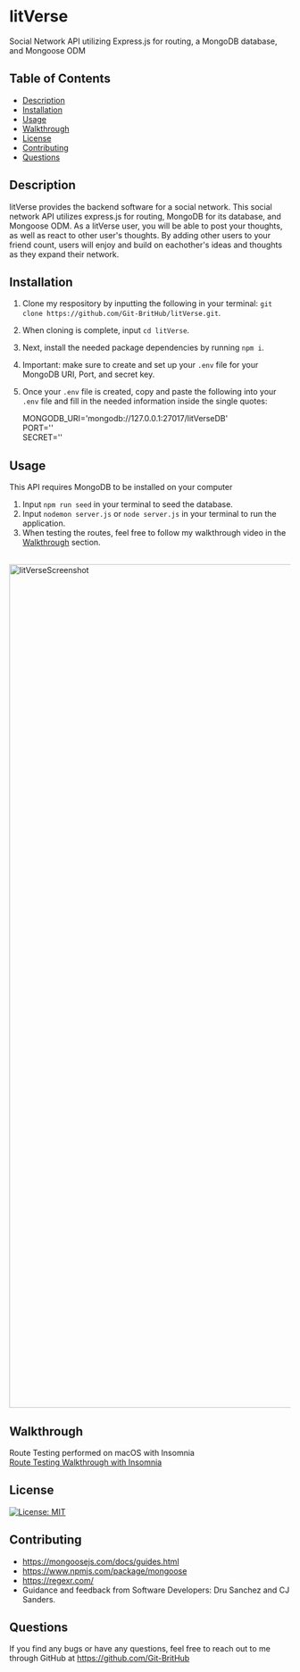 # litVerse
Social Network API utilizing Express.js for routing, a MongoDB database, and Mongoose ODM

## Table of Contents
* [Description](#description)
* [Installation](#installation)
* [Usage](#usage)
* [Walkthrough](#walkthrough)
* [License](#license)
* [Contributing](#contributing)
* [Questions](#questions)


## Description
litVerse provides the backend software for a social network. This social network API utilizes express.js for routing, MongoDB for its database, and Mongoose ODM. As a litVerse user, you will be able to post your thoughts, as well as react to other user's thoughts. By adding other users to your friend count, users will enjoy and build on eachother's ideas and thoughts as they expand their network. 


## Installation
1. Clone my respository by inputting the following in your terminal: `git clone https://github.com/Git-BritHub/litVerse.git`.
2. When cloning is complete, input `cd litVerse`.
3. Next, install the needed package dependencies by running `npm i`.
4. Important: make sure to create and set up your `.env` file for your MongoDB URI, Port, and secret key.
5. Once your `.env` file is created, copy and paste the following into your `.env` file and fill in the needed information inside the single quotes:

    <p>MONGODB_URI='mongodb://127.0.0.1:27017/litVerseDB'<br/>
       PORT=''<br/>
       SECRET=''<br/></p>


## Usage
This API requires MongoDB to be installed on your computer<br />
1. Input `npm run seed` in your terminal to seed the database.
2. Input `nodemon server.js` or `node server.js` in your terminal to run the application. 
2. When testing the routes, feel free to follow my walkthrough video in the [Walkthrough](#walkthrough) section.
<br />
<img width="1512" alt="litVerseScreenshot" src="https://github.com/Git-BritHub/litVerse/assets/130286884/f2674121-25d0-4c8a-a516-d51c30c97395">

## Walkthrough
Route Testing performed on macOS with Insomnia\
[Route Testing Walkthrough with Insomnia](https://drive.google.com/file/d/1a4ibuqAB3XrPkEuCaY1MFI4_DtQ5mcZ-/view)

## License
[![License: MIT](https://img.shields.io/badge/License-MIT-aqua.svg)](https://opensource.org/licenses/MIT)

## Contributing
* https://mongoosejs.com/docs/guides.html
* https://www.npmjs.com/package/mongoose
* https://regexr.com/
* Guidance and feedback from Software Developers: Dru Sanchez and CJ Sanders.

## Questions
If you find any bugs or have any questions, feel free to reach out to me through GitHub at https://github.com/Git-BritHub 
